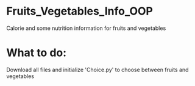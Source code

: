 # Fruits_Vegetables_Info_OOP
Calorie and some nutrition information for fruits and vegetables
# What to do:
Download all files and initialize 'Choice.py' to choose between fruits and vegetables
